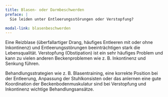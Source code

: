 ```yaml
---
title: Blasen- oder Darmbeschwerden
preface: |
  Sie leiden unter Entleerungsstörungen oder Verstopfung?

modal-link: blasenbeschwerden
---
```


Eine Reizblase (überfallartiger Drang, häufiges Entleeren mit oder ohne Inkontinenz) und Entleerungsstörungen beeinträchtigen stark die Lebensqualität. Verstopfung (Obstipation) ist ein sehr häufiges Problem und kann zu vielen anderen Beckenproblemen wie z. B. Inkontinenz und Senkung führen.

Behandlungsstrategien wie z. B. Blasentraining, eine korrekte Position bei der Entleerung, Anpassung der Stuhlkonsisten oder das anlernen eine gute Koordination der Beckenbodenmuskulatur sind bei Verstopfung und Inkontinenz wichtige Behandlungsansätze.
